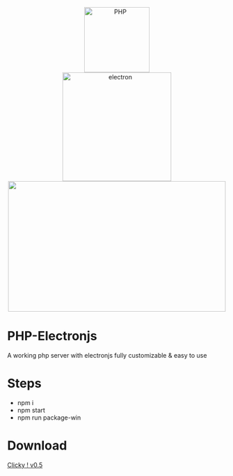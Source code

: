 <div align="center">
    <a href="https://php.net">
        <img
            alt="PHP"
            src="https://www.php.net/images/logos/new-php-logo.svg"
            width="150">
    </a><br>
     <a href="https://electronjs.org">
        <img
            alt="electron"
            src="https://electronjs.org/images/electron-logo.svg"
            width="250">
    </a><br>
     <img src="https://cdn.discordapp.com/attachments/458308642920333322/656948283377319977/bandicam_2019-12-19_00-57-05-761.jpg" height="300" width="500"> 
</div>

# PHP-Electronjs
A working php server with electronjs fully customizable &amp; easy to use

# Steps
- npm i
- npm start
- npm run package-win

# Download
<a href="https://github.com/MEGAMINDMK/PHP-Electronjs/releases/download/v0.5/php_electron.exe">Clicky ! v0.5</a>
